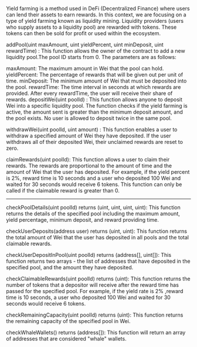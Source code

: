 Yield farming is a method used in DeFi (Decentralized Finance) where users can lend their assets to earn rewards. In this context, we are focusing on a type of yield farming known as liquidity mining. Liquidity providers (users who supply assets to a liquidity pool) are rewarded with tokens. These tokens can then be sold for profit or used within the ecosystem.

addPool(uint maxAmount, uint yieldPercent, uint minDeposit, uint rewardTime) : This function allows the owner of the contract to add a new liquidity pool.The pool ID starts from 0. The parameters are as follows:

maxAmount: The maximum amount in Wei that the pool can hold.
yieldPercent: The percentage of rewards that will be given out per unit of time.
minDeposit: The minimum amount of Wei that must be deposited into the pool.
rewardTime: The time interval in seconds at which rewards are provided. After every rewardTime, the user will receive their share of rewards.
depositWei(uint poolId) : This function allows anyone to deposit Wei into a specific liquidity pool. The function checks if the yield farming is active, the amount sent is greater than the minimum deposit amount, and the pool exists. No user is allowed to deposit twice in the same pool.

withdrawWei(uint poolId, uint amount) : This function enables a user to withdraw a specified amount of Wei they have deposited. If the user withdraws all of their deposited Wei, their unclaimed rewards are reset to zero.

claimRewards(uint poolId): This function allows a user to claim their rewards. The rewards are proportional to the amount of time and the amount of Wei that the user has deposited. For example, if the yield percent is 2%, reward time is 10 seconds and a user who deposited 100 Wei and waited for 30 seconds would receive 6 tokens. This function can only be called if the claimable reward is greater than 0.

---------------------------------------------------------------------------------------------------------------------------------------------------------------------------------------------------------------------------------------------------------------------------------------------------------------------------------


checkPoolDetails(uint poolId) returns (uint, uint, uint, uint): This function returns the details of the specified pool including the maximum amount, yield percentage, minimum deposit, and reward providing time.

checkUserDeposits(address user) returns (uint, uint): This function returns the total amount of Wei that the user has deposited in all pools and the total claimable rewards.

checkUserDepositInPool(uint poolId) returns (address[], uint[]): This function returns two arrays - the list of addresses that have deposited in the specified pool, and the amount they have deposited.

checkClaimableRewards(uint poolId) returns (uint): This function returns the number of tokens that a depositor will receive after the reward time has passed for the specified pool. For example, if the yield rate is 2% ,reward time is 10 seconds, a user who deposited 100 Wei and waited for 30 seconds would receive 6 tokens.

checkRemainingCapacity(uint poolId) returns (uint): This function returns the remaining capacity of the specified pool in Wei.

checkWhaleWallets() returns (address[]): This function will return an array of addresses that are considered "whale" wallets.

